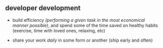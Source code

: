 ## developer development

- build efficiency *(performing a given task in the most economical manner possible)*, and 
  spend some of the time saved on healthy habits (exercise, time with loved ones, relaxing, etc)
  
- share your work *daily* in some form or another (ship early and often)
